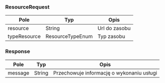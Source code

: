 ### ResourceRequest

Pole | Typ | Opis |
--- | --- | --- 
resource | String | Url do zasobu
typeResource | ResourceTypeEnum | Typ zasobu

### Response

Pole | Typ | Opis
--- | --- | --- 
message | String | Przechowuje informację o wykonaniu usługi
